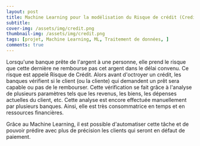 ```yaml
---
layout: post
title: Machine Learning pour la modélisation du Risque de crédit (Credit Scoring) dans R
subtitle: 
cover-img: /assets/img/credit.png
thumbnail-img: /assets/img/credit.png
tags: [projet, Machine Learning, ML, Traitement de données, ]
comments: true
---
```


Lorsqu'une banque prête de l'argent à une personne, elle prend le risque que cette dernière ne rembourse pas cet argent dans le délai convenu. 
Ce risque est appelé Risque de Crédit. Alors avant d'octroyer un crédit, les banques vérifient si le client (ou la cliente) qui demandent un prêt sera capable ou pas de le rembourser.
Cette vérification se fait grâce à l'analyse de plusieurs paramètres tels que les revenus, les biens, les dépenses actuelles du client, etc. Cette analyse est encore effectuée manuellement par plusieurs banques.
Ainsi, elle est très consommatrice en temps et en ressources financières.

Grâce au Machine Learning, il est possible d'automatiser cette tâche et de pouvoir prédire avec plus de précision les clients qui seront en défaut de paiement.

